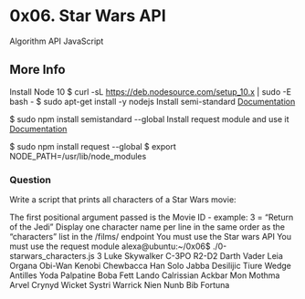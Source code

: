 # 0x06. Star Wars API

Algorithm
API
JavaScript

## More Info
Install Node 10
$ curl -sL https://deb.nodesource.com/setup_10.x | sudo -E bash -
$ sudo apt-get install -y nodejs
Install semi-standard
[Documentation](https://intranet.alxswe.com/rltoken/WjMvQfBMKBdsNUuHyg55Dw)

$ sudo npm install semistandard --global
Install request module and use it
[Documentation](https://intranet.alxswe.com/rltoken/BWz2gc45S-nZaxEY6GA6Zw)

$ sudo npm install request --global
$ export NODE_PATH=/usr/lib/node_modules


### Question

Write a script that prints all characters of a Star Wars movie:

The first positional argument passed is the Movie ID - example: 3 = “Return of the Jedi”
Display one character name per line in the same order as the “characters” list in the /films/ endpoint
You must use the Star wars API
You must use the request module
alexa@ubuntu:~/0x06$ ./0-starwars_characters.js 3
Luke Skywalker
C-3PO
R2-D2
Darth Vader
Leia Organa
Obi-Wan Kenobi
Chewbacca
Han Solo
Jabba Desilijic Tiure
Wedge Antilles
Yoda
Palpatine
Boba Fett
Lando Calrissian
Ackbar
Mon Mothma
Arvel Crynyd
Wicket Systri Warrick
Nien Nunb
Bib Fortuna